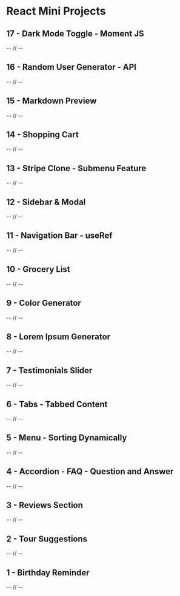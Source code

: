 # React Mini Projects

## 17 - Dark Mode Toggle - Moment JS

-- // --

## 16 - Random User Generator - API

-- // --

## 15 - Markdown Preview

-- // --

## 14 - Shopping Cart

-- // --

## 13 - Stripe Clone - Submenu Feature

-- // --

## 12 - Sidebar & Modal

-- // --

## 11 - Navigation Bar - useRef

-- // --

## 10 - Grocery List

-- // --

## 9 - Color Generator

-- // --

## 8 - Lorem Ipsum Generator

-- // --

## 7 - Testimonials Slider

-- // --

## 6 - Tabs - Tabbed Content

-- // --

## 5 - Menu - Sorting Dynamically

-- // --

## 4 - Accordion - FAQ - Question and Answer

-- // --

## 3 - Reviews Section

-- // --

## 2 - Tour Suggestions

-- // --

## 1 - Birthday Reminder

-- // --
